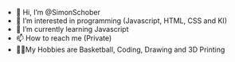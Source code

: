 - 👋 Hi, I’m @SimonSchober
- 👀 I’m interested in programming (Javascript, HTML, CSS and KI)
- 🌱 I’m currently learning Javascript
- 📫 How to reach me (Private)
- 🏃‍♂️My Hobbies are Basketball, Coding, Drawing and 3D Printing
